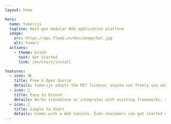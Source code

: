 ```yaml
---
layout: home

hero:
  name: Yumerijs
  tagline: Next‑gen modular Web application platform
  image:
    src: https://api.flweb.cn/doc/image/bot.jpg
    alt: Yumeri
  actions:
    - theme: brand
      text: Get Started
      link: /en/start/install

features:
  - icon: 🛠️
    title: Free & Open Source
    details: Yumerijs adopts the MIT license; anyone can freely use and distribute it.
  - icon: 🎉
    title: Easy to Extend
    details: Works standalone or integrates with existing frameworks; supports both middleware and plugin driven modes.
  - icon: 🚀
    title: Simple to Start
    details: Comes with a Web console. Even newcomers can get started easily.
---
```

